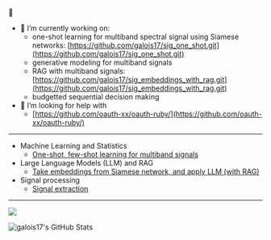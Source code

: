 👋

- 🔭 I’m currently working on:
  - one-shot learning for multiband spectral signal using Siamese networks: [https://github.com/galois17/sig_one_shot.git](https://github.com/galois17/sig_one_shot.git)
  - generative modeling for multiband signals
  - RAG with multiband signals: [https://github.com/galois17/sig_embeddings_with_rag.git](https://github.com/galois17/sig_embeddings_with_rag.git)
  - budgetted sequential decision making
- 🤔 I’m looking for help with
  - [https://github.com/oauth-xx/oauth-ruby/](https://github.com/oauth-xx/oauth-ruby/)
 
-----
 
- Machine Learning and Statistics
  - [One-shot, few-shot learning for multiband signals](https://github.com/galois17/sig_one_shot.git)
- Large Language Models (LLM) and RAG
  - [Take embeddings from Siamese network, and apply LLM (with RAG)](https://github.com/galois17/sig_embeddings_with_rag.git)
- Signal processing
  - [Signal extraction](https://github.com/galois17/sig_extract.git)
  
<!--
**galois17/galois17** is a ✨ _special_ ✨ repository because its `README.md` (this file) appears on your GitHub profile.

Here are some ideas to get you started:

- 🔭 I’m currently working on ...
- 🌱 I’m currently learning ...
- 👯 I’m looking to collaborate on ...
- 🤔 I’m looking for help with ...
- 💬 Ask me about ...
- 📫 How to reach me: ...
- 😄 Pronouns: ...
- ⚡ Fun fact: ...
-->

-----

![](https://github-readme-streak-stats.herokuapp.com/?user=galois17&theme=radical&hide_border=false)



<img src="https://github-readme-stats.vercel.app/api/top-langs/?username=galois17&theme=default&show_icons=true&hide_border=true&layout=compact" alt="galois17's GitHub Stats" />


